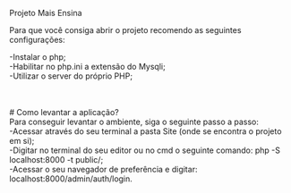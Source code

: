 Projeto Mais Ensina

Para que você consiga abrir o projeto recomendo as seguintes configurações:

-Instalar o php;<br>
-Habilitar no php.ini a extensão do Mysqli;<br>
-Utilizar o server do próprio PHP;<br>

<br>
<br>
# Como levantar a aplicação?
<br>
Para conseguir levantar o ambiente, siga o seguinte passo a passo:
<br>
-Acessar através do seu terminal a pasta Site (onde se encontra o projeto em si);<br>
-Digitar no terminal do seu editor ou no cmd o seguinte comando: php -S localhost:8000 -t public/;<br>
-Acessar o seu navegador de preferência e digitar: localhost:8000/admin/auth/login.<br>
